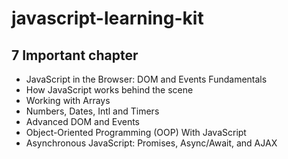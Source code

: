 # javascript-learning-kit

## 7 Important chapter
- JavaScript in the Browser: DOM and Events Fundamentals
- How JavaScript works behind the scene
- Working with Arrays
- Numbers, Dates, Intl and Timers
- Advanced DOM and Events
- Object-Oriented Programming (OOP) With JavaScript
- Asynchronous JavaScript: Promises, Async/Await, and AJAX